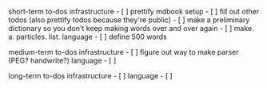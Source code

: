 short-term to-dos
    infrastructure
        - [ ] prettify mdbook setup
        - [ ] fill out other todos (also prettify todos because they're public)
        - [ ] make a preliminary dictionary so you don't keep making words over and over again
		- [ ] make. a. particles. list.
    language
		- [ ] define 500 words
    
medium-term to-dos
    infrastructure
        - [ ] figure out way to make parser (PEG? handwrite?)
    language
		- [ ] 
    
long-term to-dos
    infrastructure
		- [ ]
    language
		- [ ]